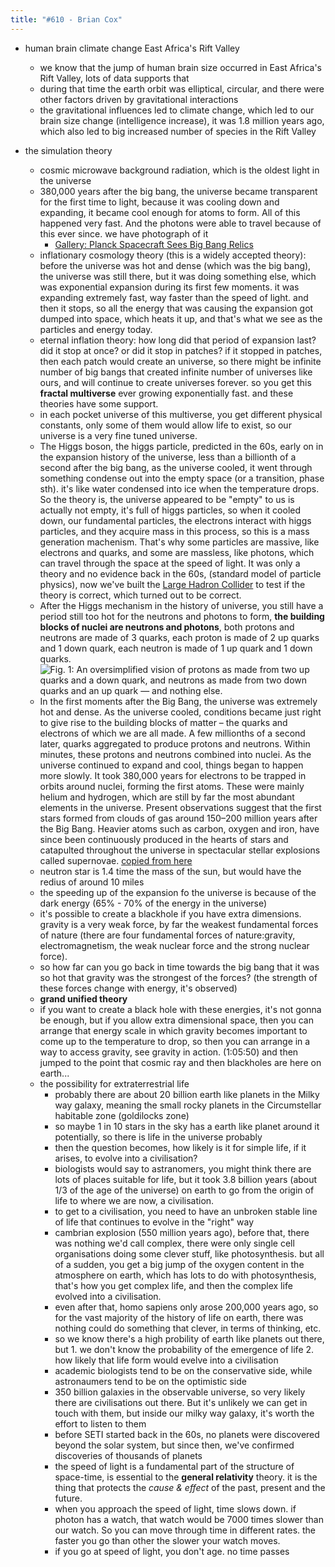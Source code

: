```yaml
---
title: "#610 - Brian Cox"
---
```


- human brain climate change East Africa's Rift Valley
  - we know that the jump of human brain size occurred in East Africa's Rift Valley, lots of data supports that
  - during that time the earth orbit was elliptical, circular, and there were other factors driven by gravitational interactions
  - the gravitational influences led to climate change, which led to our brain size change (intelligence increase), it was 1.8 million years ago, which also led to big increased number of species in the Rift Valley

- the simulation theory
  - cosmic microwave background radiation, which is the oldest light in the universe
  - 380,000 years after the big bang, the universe became transparent for the first time to light, because it was cooling down and expanding, it became cool enough for atoms to form. All of this happened very fast. And the photons were able to travel because of this ever since. we have photograph of it
    - [Gallery: Planck Spacecraft Sees Big Bang Relics](https://www.space.com/14254-photos-planck-spacecraft-big-bang-images.html)
  - inflationary cosmology theory (this is a widely accepted theory): before the universe was hot and dense (which was the big bang), the universe was still there, but it was doing something else, which was exponential expansion during its first few moments. it was expanding extremely fast, way faster than the speed of light. and then it stops, so all the energy that was causing the expansion got dumped into space, which heats it up, and that's what we see as the particles and energy today.
  - eternal inflation theory: how long did that period of expansion last? did it stop at once? or did it stop in patches? if it stopped in patches, then each patch would create an universe, so there might be infinite number of big bangs that created infinite number of universes like ours, and will continue to create universes forever. so you get this **fractal multiverse** ever growing exponentially fast. and these theories have some support.
  - in each pocket universe of this multiverse, you get different physical constants, only some of them would allow life to exist, so our universe is a very fine tuned universe.
  - The Higgs boson, the higgs particle, predicted in the 60s, early on in the expansion history of the universe, less than a billionth of a second after the big bang, as the universe cooled, it went through something condense out into the empty space (or a transition, phase sth). it's like water condensed into ice when the temperature drops. So the theory is, the universe appeared to be "empty" to us is actually not empty, it's full of higgs particles, so when it cooled down, our fundamental particles, the electrons interact with higgs particles, and they acquire mass in this process, so this is a mass generation machenism. That's why some particles are massive, like electrons and quarks, and some are massless, like photons, which can travel through the space at the speed of light. It was only a theory and no evidence back in the 60s,  (standard model of particle physics), now we've built the [Large Hadron Collider](https://en.wikipedia.org/wiki/Large_Hadron_Collider) to test if the theory is correct, which turned out to be correct.
  - After the Higgs mechanism in the history of universe, you still have a period still too hot for the neutrons and photons to form, **the building blocks of nuclei are neutrons and photons**, both protons and neutrons are made of 3 quarks, each proton is made of 2 up quarks and 1 down quark, each neutron is made of 1 up quark and 1 down quarks. ![Fig. 1: An oversimplified vision of protons as made from two up quarks and a down quark, and neutrons as made from two down quarks and an up quark — and nothing else.](https://profmattstrassler.files.wordpress.com/2013/04/nucleons1.png?w=661&h=370)
  - In the first moments after the Big Bang, the universe was extremely hot and dense. As the universe cooled, conditions became just right to give rise to the building blocks of matter – the quarks and electrons of which we are all made. A few millionths of a second later, quarks aggregated to produce protons and neutrons. Within minutes, these protons and neutrons combined into nuclei. As the universe continued to expand and cool, things began to happen more slowly. It took 380,000 years for electrons to be trapped in orbits around nuclei, forming the first atoms. These were mainly helium and hydrogen, which are still by far the most abundant elements in the universe. Present observations suggest that the first stars formed from clouds of gas around 150–200 million years after the Big Bang. Heavier atoms such as carbon, oxygen and iron, have since been continuously produced in the hearts of stars and catapulted throughout the universe in spectacular stellar explosions called supernovae. [copied from here](https://home.cern/science/physics/early-universe)
  - neutron star is 1.4 time the mass of the sun, but would have the redius of around 10 miles
  - the speeding up of the expansion fo the universe is because of the dark energy (65% - 70% of the energy in the universe)
  - it's possible to create a blackhole if you have extra dimensions. gravity is a very weak force, by far the weakest fundamental forces of nature (there are four fundamental forces of nature:gravity, electromagnetism, the weak nuclear force and the strong nuclear force).
  - so how far can you go back in time towards the big bang that it was so hot that gravity was the strongest of the forces? (the strength of these forces change with energy, it's observed)
  - **grand unified theory**
  - if you want to create a black hole with these energies, it's not gonna be enough, but if you allow extra dimensional space, then you can arrange that energy scale in which gravity becomes important to come up to the temperature to drop, so then you can arrange in a way to access gravity, see gravity in action. (1:05:50) and then jumped to the point that cosmic ray and then blackholes are here on earth...
  - the possibility for extraterrestrial life
    - probably there are about 20 billion earth like planets in the Milky way galaxy, meaning the small rocky planets in the Circumstellar habitable zone (goldilocks zone)
    - so maybe 1 in 10 stars in the sky has a earth like planet around it potentially, so there is life in the universe probably
    - then the question becomes, how likely is it for simple life, if it arises, to evolve into a civilisation?
    - biologists would say to astranomers, you might think there are lots of places suitable for life, but it took 3.8 billion years (about 1/3 of the age of the universe) on earth to go from the origin of life to where we are now, a civilisation.
    - to get to a civilisation, you need to have an unbroken stable line of life that continues to evolve in the "right" way
    - cambrian explosion (550 million years ago), before that, there was nothing we'd call complex, there were only single cell organisations doing some clever stuff, like photosynthesis. but all of a sudden, you get a big jump of the oxygen content in the atmosphere on earth, which has lots to do with photosynthesis, that's how you get complex life, and then the complex life evolved into a civilisation.
    - even after that, homo sapiens only arose 200,000 years ago, so for the vast majority of the history of life on earth, there was nothing could do something that clever, in terms of thinking, etc.
    - so we know there's a high probility of earth like planets out there, but 1. we don't know the probability of the emergence of life 2. how likely that life form would evelve into a civilisation
    - academic biologists tend to be on the conservative side, while astronaumers tend to be on the optimistic side
    - 350 billion galaxies in the observable universe, so very likely there are civilisations out there. But it's unlikely we can get in touch with them, but inside our milky way galaxy, it's worth the effort to listen to them
    - before SETI started back in the 60s, no planets were discovered beyond the solar system, but since then, we've confirmed discoveries of thousands of planets
    - the speed of light is a fundamental part of the structure of space-time, is essential to the **general relativity** theory. it is the thing that protects the *cause & effect* of the past, present and the future.
    - when you approach the speed of light, time slows down. if photon has a watch, that watch would be 7000 times slower than our watch. So you can move through time in different rates. the faster you go than other the slower your watch moves.
    - if you go at speed of light, you don't age. no time passes
